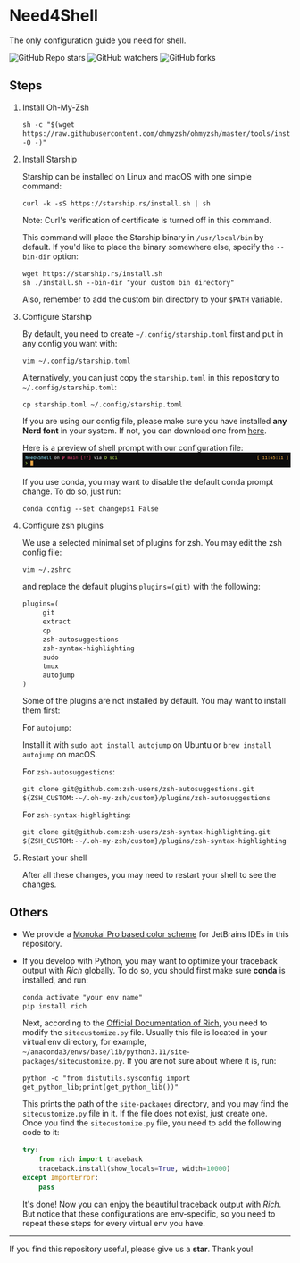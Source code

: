 # Need4Shell

The only configuration guide you need for shell.

![GitHub Repo stars](https://img.shields.io/github/stars/Liskie/Need4Shell)
![GitHub watchers](https://img.shields.io/github/watchers/Liskie/Need4Shell)
![GitHub forks](https://img.shields.io/github/forks/Liskie/Need4Shell)

## Steps

1. Install Oh-My-Zsh

    ```shell
    sh -c "$(wget https://raw.githubusercontent.com/ohmyzsh/ohmyzsh/master/tools/install.sh -O -)"
    ```

2. Install Starship
   
   Starship can be installed on Linux and macOS with one simple command:
   ```shell
   curl -k -sS https://starship.rs/install.sh | sh
   ```
   Note: Curl's verification of certificate is turned off in this command.

   This command will place the Starship binary in `/usr/local/bin` by default. If you'd like to place the binary somewhere else, specify the `--bin-dir` option:
   ```shell
   wget https://starship.rs/install.sh
   sh ./install.sh --bin-dir "your custom bin directory"
   ```
   Also, remember to add the custom bin directory to your `$PATH` variable.

3. Configure Starship
   
   By default, you need to create `~/.config/starship.toml` first and put in any config you want with:

   ```shell
   vim ~/.config/starship.toml
   ```
   
   Alternatively, you can just copy the `starship.toml` in this repository to `~/.config/starship.toml`:
   ```shell  
   cp starship.toml ~/.config/starship.toml
   ```
   If you are using our config file, please make sure you have installed **any Nerd font** in your system. If not, you can download one from [here](https://www.nerdfonts.com/font-downloads).
   
   Here is a preview of shell prompt with our configuration file:
   ![Prompt Preview](prompt_preview.png)
   
   If you use conda, you may want to disable the default conda prompt change. To do so, just run: 
   ```shell
   conda config --set changeps1 False
   ```
   
4. Configure zsh plugins
   
   We use a selected minimal set of plugins for zsh. You may edit the zsh config file:
   ```shell
   vim ~/.zshrc
   ```
   and replace the default plugins `plugins=(git)` with the following:
   ```shell
   plugins=(
        git
        extract
        cp
        zsh-autosuggestions
        zsh-syntax-highlighting
        sudo
        tmux
        autojump
   )
   ```
   Some of the plugins are not installed by default. You may want to install them first:

   For `autojump`:
   
   Install it with `sudo apt install autojump` on Ubuntu or `brew install autojump` on macOS.

   For `zsh-autosuggestions`:
   
   ```shell
   git clone git@github.com:zsh-users/zsh-autosuggestions.git ${ZSH_CUSTOM:-~/.oh-my-zsh/custom}/plugins/zsh-autosuggestions
   ```

   For `zsh-syntax-highlighting`:
   
   ```shell
   git clone git@github.com:zsh-users/zsh-syntax-highlighting.git ${ZSH_CUSTOM:-~/.oh-my-zsh/custom}/plugins/zsh-syntax-highlighting
   ```

5. Restart your shell

   After all these changes, you may need to restart your shell to see the changes.

## Others

- We provide a [Monokai Pro based color scheme](Monokai_Pro_Material.icls) for JetBrains IDEs in this repository.

- If you develop with Python, you may want to optimize your traceback output with _Rich_ globally. 
   To do so, you should first make sure **conda** is installed, and run:

   ```shell
   conda activate "your env name"
   pip install rich
   ```
   
   Next, according to the [Official Documentation of Rich](https://rich.readthedocs.io/en/stable/traceback.html), you need to modify the `sitecustomize.py` file.
   Usually this file is located in your virtual env directory, for example, `~/anaconda3/envs/base/lib/python3.11/site-packages/sitecustomize.py`.
   If you are not sure about where it is, run:

   ```shell
   python -c "from distutils.sysconfig import get_python_lib;print(get_python_lib())"  
   ```

   This prints the path of the `site-packages` directory, and you may find the `sitecustomize.py` file in it. If the file does not exist, just create one.   
   Once you find the `sitecustomize.py` file, you need to add the following code to it:
   
   ```python
   try:
       from rich import traceback
       traceback.install(show_locals=True, width=10000)
   except ImportError:
       pass
   ```
  
   It's done! Now you can enjoy the beautiful traceback output with _Rich_. 
   But notice that these configurations are env-specific, so you need to repeat these steps for every virtual env you have.

---

If you find this repository useful, please give us a **star**. Thank you!